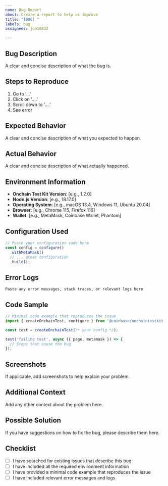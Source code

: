 ```yaml
---
name: Bug Report
about: Create a report to help us improve
title: "[BUG] "
labels: bug
assignees: joe10832

---
```


## Bug Description
A clear and concise description of what the bug is.

## Steps to Reproduce
1. Go to '...'
2. Click on '....'
3. Scroll down to '....'
4. See error

## Expected Behavior
A clear and concise description of what you expected to happen.

## Actual Behavior
A clear and concise description of what actually happened.

## Environment Information
- **Onchain Test Kit Version**: [e.g., 1.2.0]
- **Node.js Version**: [e.g., 18.17.0]
- **Operating System**: [e.g., macOS 13.4, Windows 11, Ubuntu 20.04]
- **Browser**: [e.g., Chrome 115, Firefox 116]
- **Wallet**: [e.g., MetaMask, Coinbase Wallet, Phantom]

## Configuration Used
```typescript
// Paste your configuration code here
const config = configure()
  .withMetaMask()
  // ... other configuration
  .build();
```

## Error Logs
```
Paste any error messages, stack traces, or relevant logs here
```

## Code Sample
```typescript
// Minimal code example that reproduces the issue
import { createOnchainTest, configure } from '@coinbase/onchaintestkit';

const test = createOnchainTest(/* your config */);

test('failing test', async ({ page, metamask }) => {
  // Steps that cause the bug
});
```

## Screenshots
If applicable, add screenshots to help explain your problem.

## Additional Context
Add any other context about the problem here.

## Possible Solution
If you have suggestions on how to fix the bug, please describe them here.

## Checklist
- [ ] I have searched for existing issues that describe this bug
- [ ] I have included all the required environment information
- [ ] I have provided a minimal code example that reproduces the issue
- [ ] I have included relevant error messages and logs
